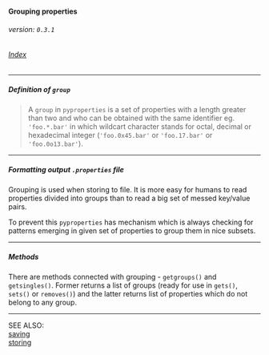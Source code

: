 #### Grouping properties
###### _version: `0.3.1`_

###### [Index](index.mdown)
----


##### Definition of `group` 

>   A `group` in `pyproperties` is a set of properties with a length greater than two and 
>   who can be obtained with the same identifier eg. `'foo.*.bar'` in which 
>   wildcart character stands for octal, decimal or hexadecimal integer 
>   (`'foo.0x45.bar'` or `'foo.17.bar'` or `'foo.0o13.bar'`).


----

##### Formatting output `.properties` file

Grouping is used when storing to file. It is more easy for humans to read properties divided into 
groups than to read a big set of messed key/value pairs.  

To prevent this `pyproperties` has mechanism which is always checking for patterns emerging in 
given set of properties to group them in nice subsets.  


----

##### Methods

There are methods connected with grouping - `getgroups()` and `getsingles()`. 
Former returns a list of groups (ready for use in `gets()`, `sets()` or `removes()`) and the latter returns list of properties which 
do not belong to any group. 


----

SEE ALSO:  
[saving](saving.mdown)  
[storing](storing.mdown)